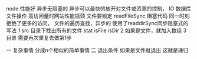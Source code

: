 node 性能好 异步无阻塞的
异步可以最快的放开对文件或资源的控制，
IO 数据库 文件操作 高访问量时网站性能瓶颈
文件要锁定
readFileSync 阻塞代码 同一时刻拒绝了更多的访问，
文件的遍历查找，异步的 使用了readdirSync同步阻塞式的写法
1 src 目录下找出所有的文件
  stat isFile isDir
  2 如果是文件，就加入数组
    3 目录 需要再次重复去做第1步

一 复杂事情 分成n个相似的简单事情
二 退出条件 如果是文件就退出
这就是递归